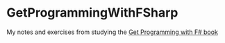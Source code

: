 # GetProgrammingWithFSharp
My notes and exercises from studying the [Get Programming with F# book](https://www.manning.com/books/get-programming-with-f-sharp)
